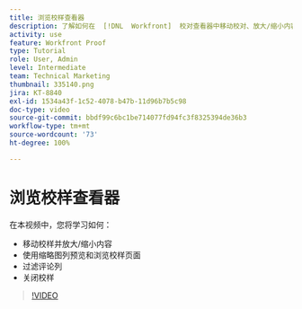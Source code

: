```yaml
---
title: 浏览校样查看器
description: 了解如何在  [!DNL  Workfront]  校对查看器中移动校对、放大/缩小内容、使用缩略图列、过滤校对评论等。
activity: use
feature: Workfront Proof
type: Tutorial
role: User, Admin
level: Intermediate
team: Technical Marketing
thumbnail: 335140.png
jira: KT-8840
exl-id: 1534a43f-1c52-4078-b47b-11d96b7b5c98
doc-type: video
source-git-commit: bbdf99c6bc1be714077fd94fc3f8325394de36b3
workflow-type: tm+mt
source-wordcount: '73'
ht-degree: 100%

---
```


# 浏览校样查看器

在本视频中，您将学习如何：

* 移动校样并放大/缩小内容
* 使用缩略图列预览和浏览校样页面
* 过滤评论列
* 关闭校样

>[!VIDEO](https://video.tv.adobe.com/v/335140/?quality=12&learn=on&enablevpops=1)

<!-- 
## Learn more
* Review a static proof
* Search within a proof
* Compare proofs
* Configure proofing viewer settings
* View the [!DNL Workfront] object associated with a proof
* Share a proof from the proofing viewer
* Print a proof summary within [!DNL Workfront]
-->
